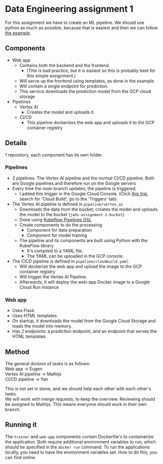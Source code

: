 # Data Engineering assignment 1

For this assignment we have to create an ML pipeline. We should use python as much as possible, because that is easiest and then we can follow [the example](https://github.com/IndikaKuma/DE2024/tree/main/lab2).

## Components

- Web app
  - Contains both the backend and the frontend.
    - (This is bad practice, but it is easiest so this is probably best for this simple assignment.)
  - Will serve up the frontend using templates, as done in the example.
  - Will contain a single endpoint for prediction.
  - This service downloads the prediction model from the GCP cloud storage
- Pipelines
  - Vertex AI
    - Creates the model and uploads it.
  - CI/CD
    - This pipeline dockerizes the web app and uploads it to the GCP container registry

## Details

1 repository, each component has its own folder.

### Pipelines

- 2 pipelines: The Vertex AI pipeline and the normal CI/CD pipeline. Both are Google pipelines and therefore run on the Google servers
- Every time the _main_ branch updates, the pipeline is triggered.
  - I added this trigger in the Google Cloud Console. (Click [this link](https://console.cloud.google.com/products), search for 'Cloud Build', go to the 'Triggers' tab)
- The Vertex AI pipeline is defined in `pipeline/vertex_ai`
  - Downloads the data from the bucket, creates the model and uploads the model to the bucket (`jads-assignment-1-bucket`).
  - Done using [Kubeflow Pipelines DSL](https://cloud.google.com/vertex-ai/docs/pipelines/build-pipeline)
  - Create components to do the processing
    - Component for data preparation
    - Component for model training
  - The pipeline and its components are built using Python with the KubeFlow library
    - It's compiled to a YAML file.
    - The YAML can be uploaded in the GCP console.
- The CICD pipeline is defined in `pipeline/cloudbuild.yaml`.
  - Will dockerize the web app and upload the image to the GCP container registry
  - Will trigger the Vertex AI Pipeline.
  - Afterwards, it will deploy the web-app Docker image to a Google Cloud Run instance

### Web app

- Uses Flask
- Uses HTML templates
- On startup, it downloads the model from the Google Cloud Storage and loads the model into memory.
- Has 2 endpoints: a prediction endpoint, and an endpoint that serves the HTML templates.

## Method

The general division of tasks is as follows:\
Web app -> Eugen\
Vertex AI pipeline -> Mathijs\
CI/CD pipeline -> Yan

This is not set in stone, and we should help each other with each other's tasks.\
We will work with merge requests, to keep the overview. Reviewing should be assigned to Mathijs. This means everyone should work in their own branch.

## Running it

The `trainer` and `web-app` components contain Dockerfile's to containerize the application. Both require additional environment variables to run, which should be specified in the `docker run` command. To run the applications locally, you need to have the environment variables set. How to do this, you can find online.
